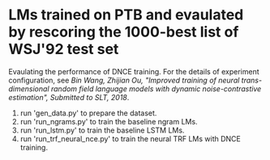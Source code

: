# LMs trained on PTB and evaulated by rescoring the 1000-best list of WSJ'92 test set

Evaulating the performance of DNCE training.
For the details of experiment configuration, see 
_Bin Wang, Zhijian Ou, "Improved training of neural trans-dimensional random field language models with dynamic noise-contrastive estimation", Submitted to SLT, 2018_.

1. run 'gen_data.py' to prepare the dataset.
2. run 'run_ngrams.py' to train the baseline ngram LMs.
3. run 'run_lstm.py' to train the baseline LSTM LMs.
4. run 'run_trf_neural_nce.py' to train the neural TRF LMs with DNCE training.

